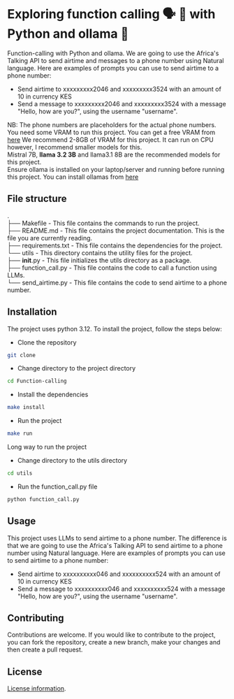 # Exploring function calling 🗣️ 🤖 with Python and ollama 🦙
Function-calling with Python and ollama. We are going to use the Africa's Talking API to send airtime and messages to a phone number using Natural language. Here are examples of prompts you can use to send airtime to a phone number:
- Send airtime to xxxxxxxxx2046 and xxxxxxxxx3524 with an amount of 10 in currency KES
- Send a message to xxxxxxxxx2046 and xxxxxxxxx3524 with a message "Hello, how are you?", using the username "username".

NB: The phone numbers are placeholders for the actual phone numbers.
You need some VRAM to run this project. You can get a free VRAM from [here](https://vast.ai/)
We recommend 2-8GB of VRAM for this project. It can run on CPU however, I recommend smaller models for this.   
Mistral 7B, **llama 3.2 3B** and llama3.1 8B are the recommended models for this project.   
Ensure ollama is installed on your laptop/server and running before running this project. You can install ollamas from [here](ollama.com)

## File structure
.   
├── Makefile - This file contains the commands to run the project.   
├── README.md - This file contains the project documentation. This is the file you are currently reading.       
├── requirements.txt - This file contains the dependencies for the project.         
└── utils - This directory contains the utility files for the project.      
    ├── __init__.py - This file initializes the utils directory as a package.    
    ├── function_call.py - This file contains the code to call a function using LLMs.       
    └── send_airtime.py - This file contains the code to send airtime to a phone number.       

## Installation
The project uses python 3.12. To install the project, follow the steps below:    

- Clone the repository
```bash
git clone
```
- Change directory to the project directory
```bash
cd Function-calling
```
- Install the dependencies
```bash
make install
```
- Run the project
```bash
make run
```
Long way to run the project
- Change directory to the utils directory
```bash
cd utils
```
- Run the function_call.py file
```bash
python function_call.py
```

## Usage
This project uses LLMs to send airtime to a phone number. The difference is that we are going to use the Africa's Talking API to send airtime to a phone number using Natural language. Here are examples of prompts you can use to send airtime to a phone number:
- Send airtime to xxxxxxxxxx046 and xxxxxxxxxx524 with an amount of 10 in currency KES
- Send a message to xxxxxxxxxx046 and xxxxxxxxxx524 with a message "Hello, how are you?", using the username "username".


## Contributing
Contributions are welcome. If you would like to contribute to the project, you can fork the repository, create a new branch, make your changes and then create a pull request.

## License
[License information](https://github.com/Shuyib/tool_calling_api/blob/main/LICENSE).

